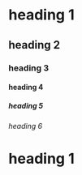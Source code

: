 # heading 1
## heading 2
### heading 3
#### heading 4
##### heading 5
###### heading 6



# heading 1 #########